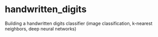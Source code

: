 # handwritten_digits
Building a handwritten digits classifier (image classification, k-nearest neighbors, deep neural networks)
